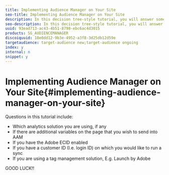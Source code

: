 ```yaml
---
title: Implementing Audience Manager on Your Site
seo-title: Implementing Audience Manager on Your Site
description: In this decision tree-style tutorial, you will answer some questions regarding your needs, and you will then be presented with a solution for implementing Adobe Audience Manager.
seo-description: In this decision tree-style tutorial, you will answer some questions regarding your needs, and you will then be presented with a solution for implementing Adobe Audience Manager.
uuid: 93ead713-ac43-4b51-8798-ebc6ac4d3015
products: SG_AUDIENCEMANAGER
discoiquuid: 10e0dd12-9b3e-4952-a3f8-3d25db12d59e
targetaudience: target-audience new;target-audience ongoing
index: y
internal: n
snippet: y
---
```


# Implementing Audience Manager on Your Site{#implementing-audience-manager-on-your-site}

Questions in this tutorial include:

* Which analytics solution you are using, if any
* If there are additional variables on the page that you wish to send into AAM
* If you have the Adobe ECID enabled
* If you have a customer ID (I.e. login ID) on which you would like to run a sync
* If you are using a tag management solution, E.g. Launch by Adobe

GOOD LUCK!!
